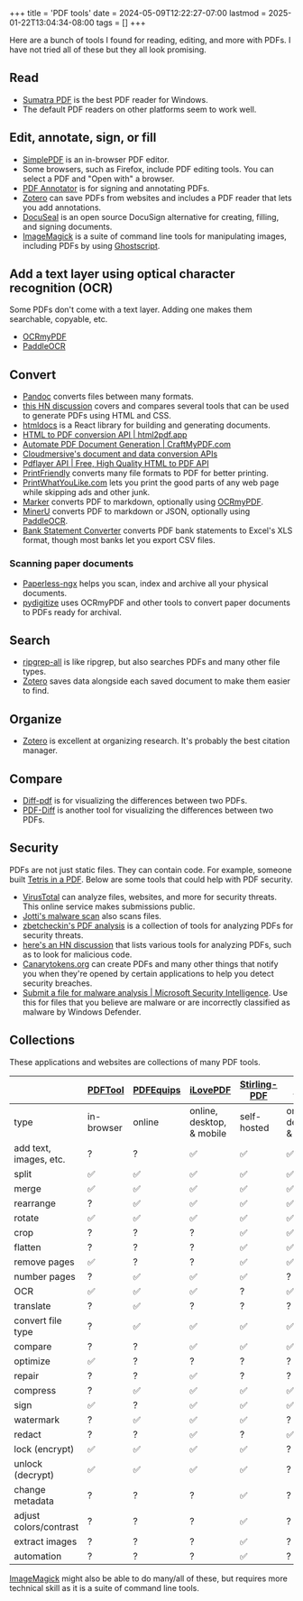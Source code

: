 +++
title = 'PDF tools'
date = 2024-05-09T12:22:27-07:00
lastmod = 2025-01-22T13:04:34-08:00
tags = []
+++

Here are a bunch of tools I found for reading, editing, and more with PDFs. I have not tried all of these but they all look promising.

## Read

* [Sumatra PDF](https://www.sumatrapdfreader.org/free-pdf-reader) is the best PDF reader for Windows.
* The default PDF readers on other platforms seem to work well.

## Edit, annotate, sign, or fill

* [SimplePDF](https://simplepdf.eu/) is an in-browser PDF editor.
* Some browsers, such as Firefox, include PDF editing tools. You can select a PDF and "Open with" a browser.
* [PDF Annotator](https://pdf-annotator.repeat.day/) is for signing and annotating PDFs.
* [Zotero](https://www.zotero.org/) can save PDFs from websites and includes a PDF reader that lets you add annotations.
* [DocuSeal](https://github.com/docusealco/docuseal) is an open source DocuSign alternative for creating, filling, and signing documents.
* [ImageMagick](https://imagemagick.org/script/formats.php) is a suite of command line tools for manipulating images, including PDFs by using [Ghostscript](https://ghostscript.com/index.html).

## Add a text layer using optical character recognition (OCR)

Some PDFs don't come with a text layer. Adding one makes them searchable, copyable, etc.

* [OCRmyPDF](https://github.com/ocrmypdf/OCRmyPDF)
* [PaddleOCR](https://github.com/PaddlePaddle/PaddleOCR)

## Convert

* [Pandoc](https://pandoc.org/) converts files between many formats.
* [this HN discussion](https://news.ycombinator.com/item?id=39027543) covers and compares several tools that can be used to generate PDFs using HTML and CSS.
* [htmldocs](https://htmldocs.com/) is a React library for building and generating documents.
* [HTML to PDF conversion API \| html2pdf.app](https://html2pdf.app/)
* [Automate PDF Document Generation \| CraftMyPDF.com](https://craftmypdf.com/)
* [Cloudmersive's document and data conversion APIs](https://cloudmersive.com/convert-api)
* [Pdflayer API \| Free, High Quality HTML to PDF API](https://pdflayer.com/)
* [PrintFriendly](https://www.printfriendly.com/) converts many file formats to PDF for better printing.
* [PrintWhatYouLike.com](https://www.printwhatyoulike.com/) lets you print the good parts of any web page while skipping ads and other junk.
* [Marker](https://github.com/vikparuchuri/marker) converts PDF to markdown, optionally using [OCRmyPDF](https://github.com/ocrmypdf/OCRmyPDF).
* [MinerU](https://github.com/opendatalab/MinerU) converts PDF to markdown or JSON, optionally using [PaddleOCR](https://github.com/PaddlePaddle/PaddleOCR).
* [Bank Statement Converter](https://bankstatementconverter.com/) converts PDF bank statements to Excel's XLS format, though most banks let you export CSV files.

### Scanning paper documents

* [Paperless-ngx](https://github.com/paperless-ngx/paperless-ngx) helps you scan, index and archive all your physical documents.
* [pydigitize](https://news.ycombinator.com/item?id=30615279) uses OCRmyPDF and other tools to convert paper documents to PDFs ready for archival.

## Search

* [ripgrep-all](https://github.com/phiresky/ripgrep-all) is like ripgrep, but also searches PDFs and many other file types.
* [Zotero](https://www.zotero.org/) saves data alongside each saved document to make them easier to find.

## Organize

* [Zotero](https://www.zotero.org/) is excellent at organizing research. It's probably the best citation manager.

## Compare

* [Diff-pdf](https://news.ycombinator.com/item?id=40854319) is for visualizing the differences between two PDFs.
* [PDF-Diff](https://news.ycombinator.com/item?id=32353479) is another tool for visualizing the differences between two PDFs.

## Security

PDFs are not just static files. They can contain code. For example, someone built [Tetris in a PDF](https://news.ycombinator.com/item?id=42645218). Below are some tools that could help with PDF security.

* [VirusTotal](https://www.virustotal.com/gui/home/upload) can analyze files, websites, and more for security threats. This online service makes submissions public.
* [Jotti's malware scan](https://virusscan.jotti.org/en-US/scan-file) also scans files.
* [zbetcheckin's PDF analysis](https://github.com/zbetcheckin/PDF_analysis?tab=readme-ov-file) is a collection of tools for analyzing PDFs for security threats.
* [here's an HN discussion](https://news.ycombinator.com/item?id=41377960) that lists various tools for analyzing PDFs, such as to look for malicious code.
* [Canarytokens.org](https://canarytokens.org/nest/) can create PDFs and many other things that notify you when they're opened by certain applications to help you detect security breaches.
* [Submit a file for malware analysis \| Microsoft Security Intelligence](https://www.microsoft.com/en-us/wdsi/filesubmission). Use this for files that you believe are malware or are incorrectly classified as malware by Windows Defender.

## Collections

These applications and websites are collections of many PDF tools.

| | [PDFTool](https://www.pdftool.org) | [PDFEquips](https://www.pdfequips.com) | [iLovePDF](https://www.ilovepdf.com/) | [Stirling-PDF](https://github.com/Stirling-Tools/Stirling-PDF) | [Xodo](https://xodo.com/tools) | [Foxit](https://www.foxit.com/) |
| --- | --- | --- | --- | --- | --- | --- |
| type | in-browser | online | online, desktop, & mobile | self-hosted | online, desktop, & mobile | online |
| add text, images, etc. | ? | ? | ✅ | ✅ | ✅ | ✅ |
| split | ✅ | ✅ | ✅ | ✅ | ✅ | ✅ |
| merge | ✅ | ✅ | ✅ | ✅ | ✅ | ✅ |
| rearrange | ? | ✅ | ✅ | ✅ | ✅ | ✅ |
| rotate | ✅ | ✅ | ✅ | ✅ | ✅ | ? |
| crop | ? | ? | ? | ✅ | ✅ | ✅ |
| flatten | ? | ? | ? | ✅ | ✅ | ✅ |
| remove pages | ✅ | ? | ? | ✅ | ✅ | ✅ |
| number pages | ? | ✅ | ✅ | ✅ | ? | ✅ |
| OCR | ✅ | ✅ | ✅ | ? | ✅ | ✅ |
| translate | ? | ✅ | ? | ? | ? | ? |
| convert file type | ? | ✅ | ✅ | ✅ | ✅ | ✅ |
| compare | ? | ? | ✅ | ✅ | ✅ | ✅ |
| optimize | ✅ | ? | ? | ? | ? | ? |
| repair | ? | ? | ✅ | ? | ? | ? |
| compress | ? | ✅ | ✅ | ✅ | ✅ | ✅ |
| sign | ✅ | ? | ✅ | ✅ | ✅ | ✅ |
| watermark | ? | ✅ | ✅ | ✅ | ? | ✅ |
| redact | ? | ? | ✅ | ? | ✅ | ✅ |
| lock (encrypt) | ✅ | ✅ | ✅ | ✅ | ? | ✅ |
| unlock (decrypt) | ✅ | ✅ | ✅ | ✅ | ? | ✅ |
| change metadata | ? | ? | ? | ✅ | ? | ? |
| adjust colors/contrast | ? | ? | ? | ✅ | ? | ? |
| extract images | ? | ? | ? | ✅ | ? | ? |
| automation | ? | ? | ? | ✅ | ? | ✅ |

[ImageMagick](https://imagemagick.org/script/formats.php) might also be able to do many/all of these, but requires more technical skill as it is a suite of command line tools.
